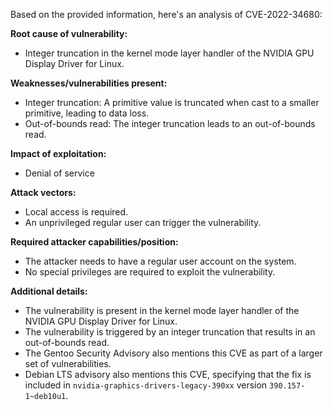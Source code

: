 Based on the provided information, here's an analysis of CVE-2022-34680:

**Root cause of vulnerability:**
- Integer truncation in the kernel mode layer handler of the NVIDIA GPU Display Driver for Linux.

**Weaknesses/vulnerabilities present:**
- Integer truncation: A primitive value is truncated when cast to a smaller primitive, leading to data loss.
- Out-of-bounds read: The integer truncation leads to an out-of-bounds read.

**Impact of exploitation:**
- Denial of service

**Attack vectors:**
- Local access is required.
- An unprivileged regular user can trigger the vulnerability.

**Required attacker capabilities/position:**
- The attacker needs to have a regular user account on the system.
- No special privileges are required to exploit the vulnerability.

**Additional details:**
- The vulnerability is present in the kernel mode layer handler of the NVIDIA GPU Display Driver for Linux.
- The vulnerability is triggered by an integer truncation that results in an out-of-bounds read.
- The Gentoo Security Advisory also mentions this CVE as part of a larger set of vulnerabilities.
- Debian LTS advisory also mentions this CVE, specifying that the fix is included in `nvidia-graphics-drivers-legacy-390xx` version `390.157-1~deb10u1`.